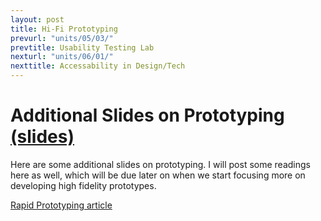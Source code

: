 ```yaml
---
layout: post
title: Hi-Fi Prototyping
prevurl: "units/05/03/"
prevtitle: Usability Testing Lab
nexturl: "units/06/01/"
nexttitle: Accessability in Design/Tech
---
```


# Additional Slides on Prototyping [(slides)](https://docs.google.com/presentation/d/1x6wj3ycDpi8eDwauyTWJo3cuGYlZtd6oC-1QPzvNvFU/edit?usp=sharing)

Here are some additional slides on prototyping. I will post some readings here as well, which will be due later on when we start focusing more on developing high fidelity prototypes.

[Rapid Prototyping article](https://www.smashingmagazine.com/2010/06/design-better-faster-with-rapid-prototyping/)
